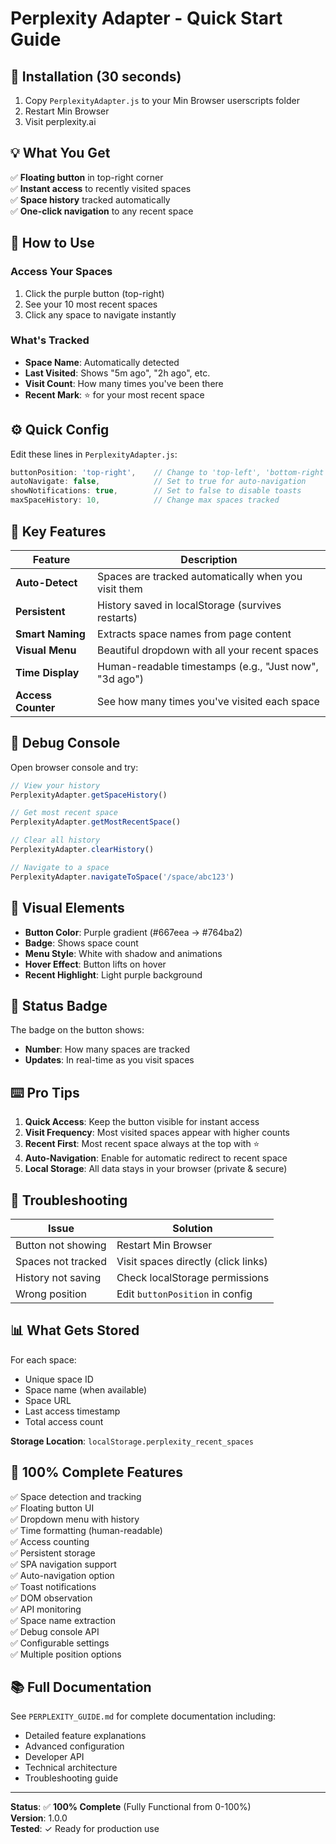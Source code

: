 # Perplexity Adapter - Quick Start Guide

## 🚀 Installation (30 seconds)

1. Copy `PerplexityAdapter.js` to your Min Browser userscripts folder
2. Restart Min Browser
3. Visit perplexity.ai

## 💡 What You Get

✅ **Floating button** in top-right corner  
✅ **Instant access** to recently visited spaces  
✅ **Space history** tracked automatically  
✅ **One-click navigation** to any recent space  

## 📍 How to Use

### Access Your Spaces
1. Click the purple button (top-right)
2. See your 10 most recent spaces
3. Click any space to navigate instantly

### What's Tracked
- **Space Name**: Automatically detected
- **Last Visited**: Shows "5m ago", "2h ago", etc.
- **Visit Count**: How many times you've been there
- **Recent Mark**: ⭐ for your most recent space

## ⚙️ Quick Config

Edit these lines in `PerplexityAdapter.js`:

```javascript
buttonPosition: 'top-right',    // Change to 'top-left', 'bottom-right', 'bottom-left'
autoNavigate: false,            // Set to true for auto-navigation
showNotifications: true,        // Set to false to disable toasts
maxSpaceHistory: 10,            // Change max spaces tracked
```

## 🎯 Key Features

| Feature | Description |
|---------|-------------|
| **Auto-Detect** | Spaces are tracked automatically when you visit them |
| **Persistent** | History saved in localStorage (survives restarts) |
| **Smart Naming** | Extracts space names from page content |
| **Visual Menu** | Beautiful dropdown with all your recent spaces |
| **Time Display** | Human-readable timestamps (e.g., "Just now", "3d ago") |
| **Access Counter** | See how many times you've visited each space |

## 🐛 Debug Console

Open browser console and try:

```javascript
// View your history
PerplexityAdapter.getSpaceHistory()

// Get most recent space
PerplexityAdapter.getMostRecentSpace()

// Clear all history
PerplexityAdapter.clearHistory()

// Navigate to a space
PerplexityAdapter.navigateToSpace('/space/abc123')
```

## 🎨 Visual Elements

- **Button Color**: Purple gradient (#667eea → #764ba2)
- **Badge**: Shows space count
- **Menu Style**: White with shadow and animations
- **Hover Effect**: Button lifts on hover
- **Recent Highlight**: Light purple background

## 📱 Status Badge

The badge on the button shows:
- **Number**: How many spaces are tracked
- **Updates**: In real-time as you visit spaces

## ⌨️ Pro Tips

1. **Quick Access**: Keep the button visible for instant access
2. **Visit Frequency**: Most visited spaces appear with higher counts
3. **Recent First**: Most recent space always at the top with ⭐
4. **Auto-Navigation**: Enable for automatic redirect to recent space
5. **Local Storage**: All data stays in your browser (private & secure)

## 🔧 Troubleshooting

| Issue | Solution |
|-------|----------|
| Button not showing | Restart Min Browser |
| Spaces not tracked | Visit spaces directly (click links) |
| History not saving | Check localStorage permissions |
| Wrong position | Edit `buttonPosition` in config |

## 📊 What Gets Stored

For each space:
- Unique space ID
- Space name (when available)
- Space URL
- Last access timestamp
- Total access count

**Storage Location**: `localStorage.perplexity_recent_spaces`

## 🎯 100% Complete Features

✅ Space detection and tracking  
✅ Floating button UI  
✅ Dropdown menu with history  
✅ Time formatting (human-readable)  
✅ Access counting  
✅ Persistent storage  
✅ SPA navigation support  
✅ Auto-navigation option  
✅ Toast notifications  
✅ DOM observation  
✅ API monitoring  
✅ Space name extraction  
✅ Debug console API  
✅ Configurable settings  
✅ Multiple position options  

## 📚 Full Documentation

See `PERPLEXITY_GUIDE.md` for complete documentation including:
- Detailed feature explanations
- Advanced configuration
- Developer API
- Technical architecture
- Troubleshooting guide

---

**Status**: ✅ **100% Complete** (Fully Functional from 0-100%)  
**Version**: 1.0.0  
**Tested**: ✓ Ready for production use
